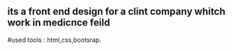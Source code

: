 ## its a front end design for a clint company whitch work in medicnce feild
#used tools : html,css,bootsrap.
